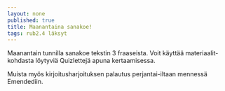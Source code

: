 ```yaml
---
layout: none
published: true
title: Maanantaina sanakoe!
tags: rub2.4 läksyt
---
```

Maanantain tunnilla sanakoe tekstin 3 fraaseista. Voit käyttää materiaalit-kohdasta löytyviä Quizlettejä apuna kertaamisessa. 

Muista myös kirjoitusharjoituksen palautus perjantai-iltaan mennessä Emendediin.
